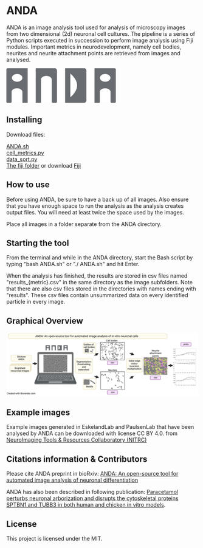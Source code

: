 # ANDA

ANDA is an image analysis tool used for analysis of microscopy images from two dimensional (2d) neuronal cell cultures. The pipeline is a series of Python scripts executed in succession to perform image analysis using Fiji modules. Important metrics in neurodevelopment, namely cell bodies, neurites and neurite attachment points are retrieved from images and analysed.

![image](https://github.com/EskelandLab/ANDA/blob/main/anda_logo.png "ANDA")


## Installing

Download files:

[ANDA.sh](https://github.com/EskelandLab/ANDA/blob/main/ANDA.sh)  
[cell_metrics.py](https://github.com/EskelandLab/ANDA/blob/main/cell_metrics.py)  
[data_sort.py](https://github.com/EskelandLab/ANDA/blob/main/data_sort.py)  
[The fiji folder](https://github.com/EskelandLab/ANDA/tree/main/fiji) or download [Fiji](https://imagej.net/software/fiji/downloads)


## How to use

Before using ANDA, be sure to have a back up of all images. Also ensure that you have enough space to run the analysis as the analysis creates output files. You will need at least twice the space used by the images.

Place all images in a folder separate from the ANDA directory.

## Starting the tool

From the terminal and while in the ANDA directory, start the Bash script by typing "bash ANDA.sh" or "./ ANDA.sh" and hit Enter.


When the analysis has finished, the results are stored in csv files named "results_{metric}.csv" in the same directory as the image subfolders.
Note that there are also csv files stored in the directories with names ending with "results". These csv files contain unsummarized data on every identified particle in every image.

## Graphical Overview

![image](https://github.com/EskelandLab/ANDA/blob/main/ANDA.jpg)

## Example images
Example images generated in EskelandLab and PaulsenLab that have been analysed by ANDA can be downloaded with license CC BY 4.0. from [NeuroImaging Tools & Resources Collaboratory (NITRC)](https://www.nitrc.org/projects/anda_neuronal/)

## Citations information & Contributors
Please cite ANDA preprint in bioRxiv: 
[ANDA: An open-source tool for automated image analysis of neuronal differentiation](https://www.biorxiv.org/content/10.1101/2023.04.27.538564v1) 


ANDA has also been described in following publication: 
[Paracetamol perturbs neuronal arborization and disrupts the cytoskeletal proteins SPTBN1 and TUBB3 in both human and chicken in vitro models](https://doi.org/10.1016/j.taap.2022.116130).


## License
This project is licensed under the MIT.
